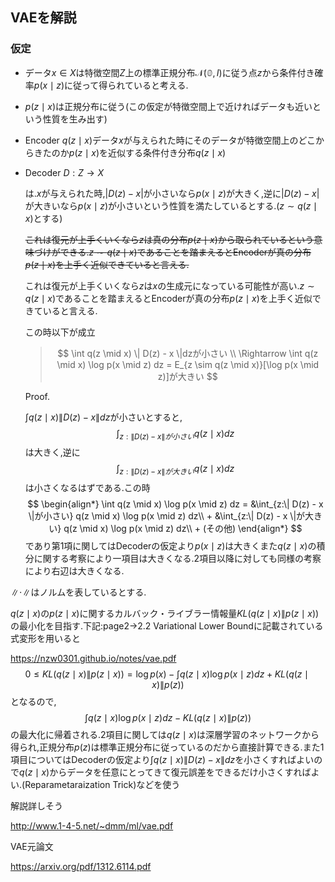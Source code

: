 ## VAEを解説

### 仮定

* データ$x \in X​$は特徴空間$Z​$上の標準正規分布$\mathcal{N}(\mathbb{0},I)​$に従う点$z​$から条件付き確率$p(x \mid z)​$に従って得られていると考える.

* $p(z \mid x)​$は正規分布に従う(この仮定が特徴空間上で近ければデータも近いという性質を生み出す)

* Encoder $q(z \mid x)​$
  データ$x​$が与えられた時にそのデータが特徴空間上のどこからきたのか$p(z \mid x)​$を近似する条件付き分布$q(z \mid x)​$

* Decoder $D:Z \to X​$

  は.$x$が与えられた時,$| D(z) - x|$が小さいなら$p(x \mid  z)$が大きく,逆に$| D(z) - x|$が大きいなら$p(x \mid z)$が小さいという性質を満たしているとする.($z \sim q(z \mid x)$とする)

  ~~これは復元が上手くいくなら$z$は真の分布$p(z \mid  x)$から取られているという意味づけができる.$z \sim q(z \mid x)$であることを踏まえるとEncoderが真の分布$p(z \mid x)$を上手く近似できていると言える.~~

  これは復元が上手くいくなら$z$は$x$の生成元になっている可能性が高い.$z \sim q(z \mid x)$であることを踏まえるとEncoderが真の分布$p(z \mid x)$を上手く近似できていると言える.

  この時以下が成立

  > 
  > $$
  > \int q(z \mid x) \| D(z) - x \|dzが小さい \\
  > \Rightarrow
  > \int q(z \mid x) \log p(x \mid z) dz = E_{z \sim q(z \mid x)}[\log p(x \mid z)]が大きい
  > $$

  Proof.

  $\int q(z \mid x) \| D(z) - x \|dz$が小さいとすると,
  $$
  \int_{z:\| D(z) - x \|が小さい} q(z \mid x) dz
  $$
  は大きく,逆に
  $$
  \int_{z:\| D(z) - x \|が大きい} q(z \mid x) dz
  $$
  は小さくなるはずである.この時
  $$
  \begin{align*}
  	\int q(z \mid x) \log p(x \mid z) dz
  	= &\int_{z:\| D(z) - x \|が小さい} q(z \mid x) \log p(x \mid z) dz\\
  		+ &\int_{z:\| D(z) - x \|が大きい} q(z \mid x) \log p(x \mid z) dz\\
  		+ (その他)
  \end{align*}
  $$
  であり第1項に関してはDecoderの仮定より$p(x \mid z)​$は大きくまた$q(z \mid x)​$の積分に関する考察により一項目は大きくなる.2項目以降に対しても同様の考察により右辺は大きくなる.

  

$\| \cdot \|​$はノルムを表しているとする.

$q(z \mid x)$の$p(z \mid x)$に関するカルバック・ライブラー情報量$KL(q(z \mid x) \| p(z \mid x))$の最小化を目指す.下記:page2→2.2 Variational Lower Boundに記載されている式変形を用いると

https://nzw0301.github.io/notes/vae.pdf
$$
0 \le KL(q(z \mid x)\| p(z \mid x)) 
= \log p(x) - \int q(z \mid x) \log p(x \mid z) dz + KL(q(z \mid x) \| p(z))
$$
となるので,
$$
\int q(z \mid x) \log p(x \mid z) dz - KL(q(z \mid x) \| p(z))
$$
の最大化に帰着される.2項目に関しては$q(z \mid x)​$は深層学習のネットワークから得られ,正規分布$p(z)​$は標準正規分布に従っているのだから直接計算できる.また1項目についてはDecoderの仮定より$\int q(z \mid x) \| D(z) - x \|dz​$を小さくすればよいので$q(z \mid x)​$からデータを任意にとってきて復元誤差をできるだけ小さくすればよい.(Reparametaraization Trick)などを使う

解説詳しそう

http://www.1-4-5.net/~dmm/ml/vae.pdf

VAE元論文

https://arxiv.org/pdf/1312.6114.pdf